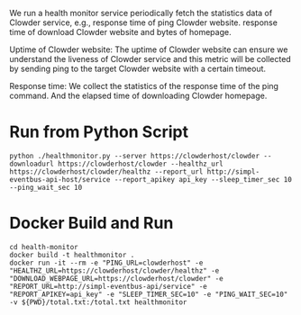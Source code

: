 

We run a health monitor service periodically fetch the statistics data of Clowder service, e.g., response time of ping Clowder website.
response time of download Clowder website and bytes of homepage.

Uptime of Clowder website: The uptime of Clowder website can ensure we understand the liveness of Clowder service and this metric will be collected by sending ping to the target Clowder website with a certain timeout.

Response time: We collect the statistics of the response time of the ping command. And the elapsed time of downloading Clowder homepage.


# Run from Python Script
```
python ./healthmonitor.py --server https://clowderhost/clowder --downloadurl https://clowderhost/clowder --healthz_url https://clowderhost/clowder/healthz --report_url http://simpl-eventbus-api-host/service --report_apikey api_key --sleep_timer_sec 10 --ping_wait_sec 10
```

# Docker Build and Run
```
cd health-monitor
docker build -t healthmonitor .
docker run -it --rm -e "PING_URL=clowderhost" -e "HEALTHZ_URL=https://clowderhost/clowder/healthz" -e "DOWNLOAD_WEBPAGE_URL=https://clowderhost/clowder" -e "REPORT_URL=http://simpl-eventbus-api/service" -e "REPORT_APIKEY=api_key" -e "SLEEP_TIMER_SEC=10" -e "PING_WAIT_SEC=10" -v ${PWD}/total.txt:/total.txt healthmonitor
```




